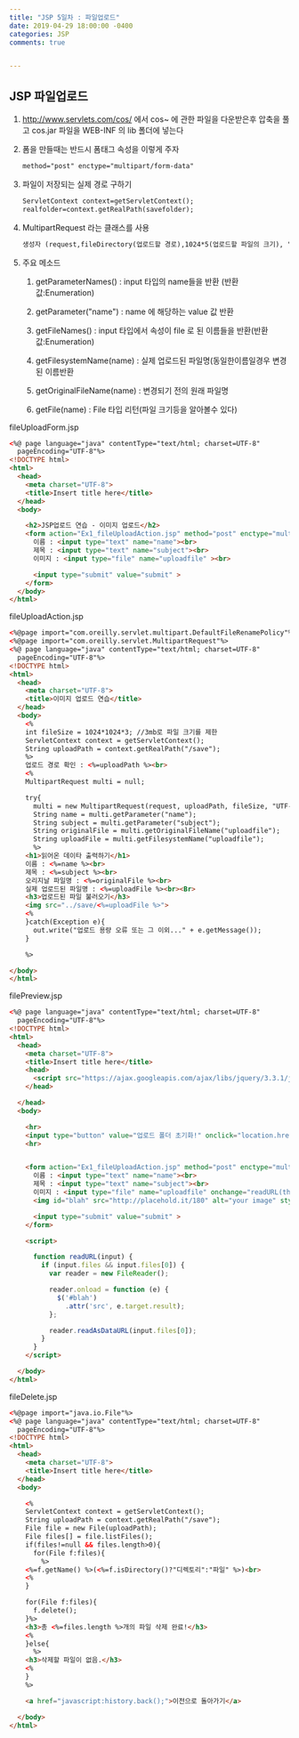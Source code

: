 ```yaml
---
title: "JSP 5일차 : 파일업로드"
date: 2019-04-29 18:00:00 -0400
categories: JSP
comments: true


---
```


## JSP 파일업로드

1. http://www.servlets.com/cos/ 에서 cos~ 에 관한 파일을 다운받은후 압축을 풀고 cos.jar 파일을 WEB-INF 의 lib 폴더에 넣는다

2. 폼을 만들때는 반드시 폼태그 속성을 이렇게 주자

   ```txt
   method="post" enctype="multipart/form-data" 
   ```

3. 파일이 저장되는 실제 경로 구하기

   ```txt
   ServletContext context=getServletContext();
   realfolder=context.getRealPath(savefolder);
   ```

4. MultipartRequest 라는 클래스를 사용

   ```txt
   생성자 (request,fileDirectory(업로드할 경로),1024*5(업로드할 파일의 크기), "euc-kr"(한글타입) , new DefaultFileRenamePolicy())
   ```

5. 주요 메소드

   1) getParameterNames()  : input 타입의 name들을 반환 (반환값:Enumeration)

   2) getParameter("name") : name 에 해당하는 value 값 반환

   3) getFileNames() : input 타입에서 속성이 file 로 된 이름들을 반환(반환값:Enumeration)

   4) getFilesystemName(name) : 실제 업로드된 파일명(동일한이름일경우 변경된 이름반환

   5) getOriginalFileName(name) : 변경되기 전의 원래 파일명

   6) getFile(name) : File 타입 리턴(파일 크기등을 알아볼수 있다)

fileUploadForm.jsp

```html
<%@ page language="java" contentType="text/html; charset=UTF-8"
  pageEncoding="UTF-8"%>
<!DOCTYPE html>
<html>
  <head>
    <meta charset="UTF-8">
    <title>Insert title here</title>
  </head>
  <body>

    <h2>JSP업로드 연습 - 이미지 업로드</h2>
    <form action="Ex1_fileUploadAction.jsp" method="post" enctype="multipart/form-data">
      이름 : <input type="text" name="name"><br>
      제목 : <input type="text" name="subject"><br>
      이미지 : <input type="file" name="uploadfile" ><br>

      <input type="submit" value="submit" >
    </form>
  </body>
</html>
```

fileUploadAction.jsp

```html
<%@page import="com.oreilly.servlet.multipart.DefaultFileRenamePolicy"%>
<%@page import="com.oreilly.servlet.MultipartRequest"%>
<%@ page language="java" contentType="text/html; charset=UTF-8"
  pageEncoding="UTF-8"%>
<!DOCTYPE html>
<html>
  <head>
    <meta charset="UTF-8">
    <title>이미지 업로드 연습</title>
  </head>
  <body>
    <%
    int fileSize = 1024*1024*3; //3mb로 파일 크기를 제한 
    ServletContext context = getServletContext();
    String uploadPath = context.getRealPath("/save");
    %>
    업로드 경로 확인 : <%=uploadPath %><br>
    <%
    MultipartRequest multi = null;

    try{
      multi = new MultipartRequest(request, uploadPath, fileSize, "UTF-8",new DefaultFileRenamePolicy());
      String name = multi.getParameter("name");
      String subject = multi.getParameter("subject");
      String originalFile = multi.getOriginalFileName("uploadfile");
      String uploadFile = multi.getFilesystemName("uploadfile");
      %>
    <h1>읽어온 데이타 출력하기</h1>
    이름 : <%=name %><br>
    제목 : <%=subject %><br>
    오리지날 파일명 : <%=originalFile %><br>
    실제 업로드된 파일명 : <%=uploadFile %><br><Br>
    <h3>업로드된 파일 불러오기</h3>
    <img src="../save/<%=uploadFile %>">
    <%
    }catch(Exception e){
      out.write("업로드 용량 오류 또는 그 이외..." + e.getMessage());
    }

    %>

</body>
</html>
```

filePreview.jsp

```html
<%@ page language="java" contentType="text/html; charset=UTF-8"
  pageEncoding="UTF-8"%>
<!DOCTYPE html>
<html>
  <head>
    <meta charset="UTF-8">
    <title>Insert title here</title>
    <head>
      <script src="https://ajax.googleapis.com/ajax/libs/jquery/3.3.1/jquery.min.js"></script>
    </head>

  </head>
  <body>

    <hr>
    <input type="button" value="업로드 폴더 초기화!" onclick="location.href='Ex1_fileDelete.jsp'">
    <hr>


    <form action="Ex1_fileUploadAction.jsp" method="post" enctype="multipart/form-data">
      이름 : <input type="text" name="name"><br>
      제목 : <input type="text" name="subject"><br>
      이미지 : <input type="file" name="uploadfile" onchange="readURL(this);"><br>
      <img id="blah" src="http://placehold.it/180" alt="your image" style="width:100px" /><br>

      <input type="submit" value="submit" >
    </form>

    <script>

      function readURL(input) {
        if (input.files && input.files[0]) {
          var reader = new FileReader();

          reader.onload = function (e) {
            $('#blah')
              .attr('src', e.target.result);
          };

          reader.readAsDataURL(input.files[0]);
        }
      }
    </script>

  </body>
</html>
```

fileDelete.jsp

```html
<%@page import="java.io.File"%>
<%@ page language="java" contentType="text/html; charset=UTF-8"
  pageEncoding="UTF-8"%>
<!DOCTYPE html>
<html>
  <head>
    <meta charset="UTF-8">
    <title>Insert title here</title>
  </head>
  <body>

    <%
    ServletContext context = getServletContext();
    String uploadPath = context.getRealPath("/save");
    File file = new File(uploadPath);
    File files[] = file.listFiles();
    if(files!=null && files.length>0){
      for(File f:files){
        %>
    <%=f.getName() %>(<%=f.isDirectory()?"디렉토리":"파일" %>)<br>
    <% 
    }

    for(File f:files){
      f.delete();
    }%>
    <h3>총 <%=files.length %>개의 파일 삭제 완료!</h3>
    <%
    }else{
      %>
    <h3>삭제할 파일이 없음.</h3>
    <%
    }
    %>

    <a href="javascript:history.back();">이전으로 돌아가기</a>

  </body>
</html>

```

